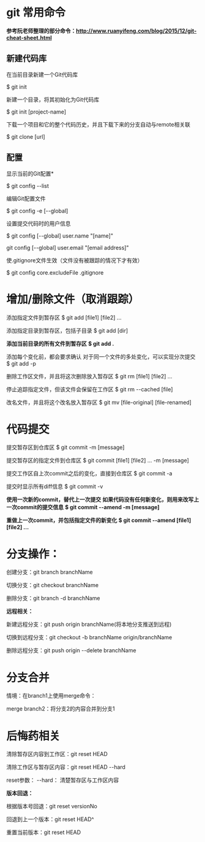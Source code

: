 # git 常用命令



**参考阮老师整理的部分命令：<http://www.ruanyifeng.com/blog/2015/12/git-cheat-sheet.html>**



## 新建代码库



在当前目录新建一个Git代码库

$ git init

新建一个目录，将其初始化为Git代码库

$ git init [project-name]

下载一个项目和它的整个代码历史，并且下载下来的分支自动与remote相关联

$ git clone [url]

## 配置



显示当前的Git配置*

$ git config --list



编辑Git配置文件

$ git config -e [--global]



 设置提交代码时的用户信息

$ git config [--global] user.name "[name]"

git config [--global] user.email "[email address]"



使.gitignore文件生效（文件没有被跟踪的情况下才有效）

$ git config core.excludeFile .gitignore



# 增加/删除文件（取消跟踪）

添加指定文件到暂存区
$ git add [file1] [file2] ...

添加指定目录到暂存区，包括子目录
$ git add [dir]

**添加当前目录的所有文件到暂存区**
**$ git add .**

添加每个变化前，都会要求确认
对于同一个文件的多处变化，可以实现分次提交
$ git add -p

删除工作区文件，并且将这次删除放入暂存区
$ git rm [file1] [file2] ...

停止追踪指定文件，但该文件会保留在工作区
$ git rm --cached [file]

改名文件，并且将这个改名放入暂存区
$ git mv [file-original] [file-renamed]



# 代码提交

提交暂存区到仓库区
$ git commit -m [message]

提交暂存区的指定文件到仓库区
$ git commit [file1] [file2] ... -m [message]

提交工作区自上次commit之后的变化，直接到仓库区
$ git commit -a

提交时显示所有diff信息
$ git commit -v

**使用一次新的commit，替代上一次提交**
**如果代码没有任何新变化，则用来改写上一次commit的提交信息**
**$ git commit --amend -m [message]**

**重做上一次commit，并包括指定文件的新变化**
**$ git commit --amend [file1] [file2] ...**

# 分支操作：

创建分支：git branch branchName

切换分支：git checkout branchName

删除分支：git branch -d branchName

**远程相关：**

新建远程分支：git push origin branchName(将本地分支推送到远程)

切换到远程分支：git checkout -b branchName origin/branchName

删除远程分支：git push origin --delete branchName



# 分支合并

情境：在branch1上使用merge命令：

merge branch2：将分支2的内容合并到分支1



# 后悔药相关

清除暂存区内容到工作区：git reset HEAD

清除工作区与暂存区内容：git reset HEAD --hard



reset参数： --hard： 清楚暂存区与工作区内容



**版本回退：**

根据版本号回退：git reset versionNo

回退到上一个版本：git reset HEAD^

重置当前版本：git reset HEAD









